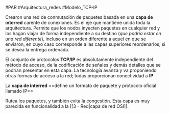 #PAR #Arquitectura_redes #Modelo_TCP-IP

Crearon una red de conmutación de paquetes basada en una __capa de interred__ carente de conexiones. Es el eje que mantiene unida toda la arquitectura. Permite que los nodos inyecten paquetes en cualquier red y los hagan viajar de forma independiente a su destino (_que podría estar en una red diferente_), incluso en un orden diferente a aquel en que se enviaron, en cuyo caso corresponde a las capas superiores reordenarlos, si se desea la entrega ordenada. 

El conjunto de protocolos **TCP/IP** es absolutamente independiente del método de acceso, de la codificación de señales y demás detalles que se podrían presentar en esta capa. La tecnología avanza y va proponiendo otras formas de acceso a la red; todas proporcionan conectividad a **IP**

La __capa de interred__ ==define un formato de paquete y protocolo oficial llamado IP== 

Rutea los paquetes, y también evita la congestión. Esta capa es muy parecida en funcionalidad a la [[3 - Red|capa de red OSI]].